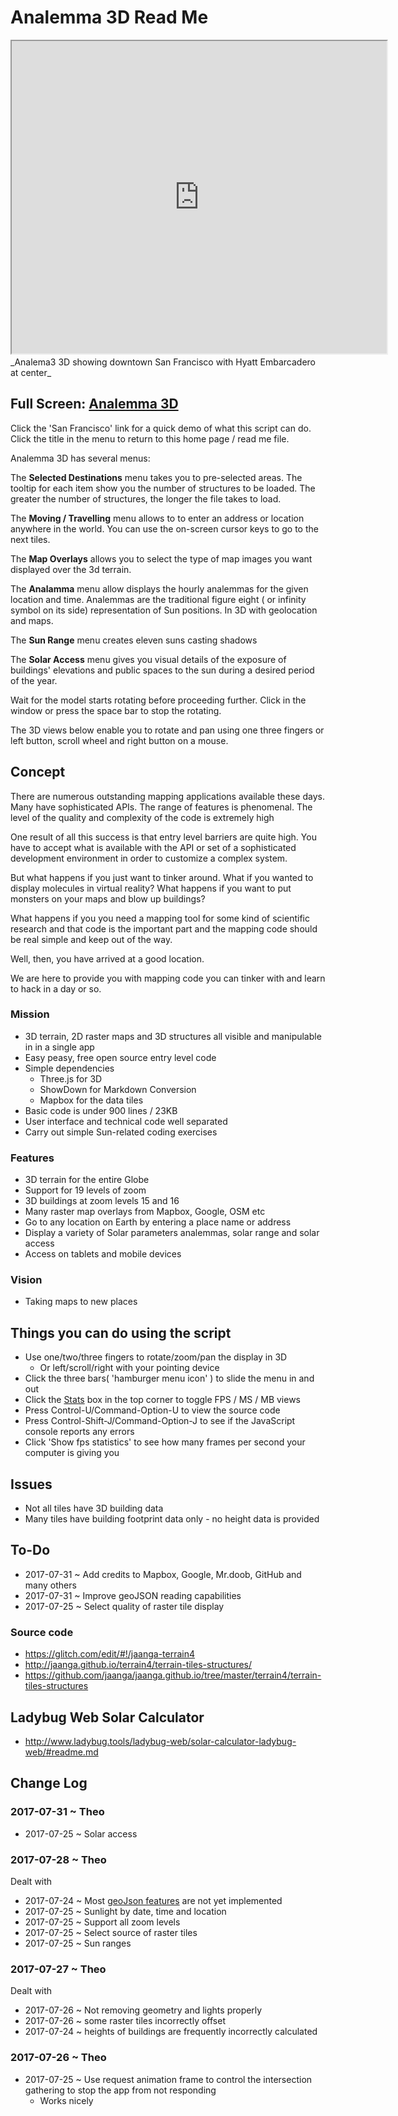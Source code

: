 <span style="display: none" > [You are now in a GitHub source code view - click this link to view Read Me file as a web page]( https://ibpsa2017.github.io/analemma3-3d/index.html 'View file as a web page.' ) </span>

Analemma 3D Read Me
====

<iframe src="https://ibpsa2017.github.io/analemma3-3d/index.html#menu-traveling.md" width="600" height="500" >
<img src="../images/ladybug-logo.png" >
</iframe>
_Analema3 3D showing downtown San Francisco with Hyatt Embarcadero at center_
<span style="display: none" >Not visible in GitHub source code view</span>

## Full Screen: [Analemma 3D ]( https://ibpsa2017.github.io/analemma3-3d/index.html)

Click the 'San Francisco' link for a quick demo of what this script can do. Click the title in the menu to return to this home page / read me file.


Analemma 3D has several menus:

The **Selected Destinations** menu takes you to pre-selected areas. The tooltip for each item show you the number of structures to be loaded. The greater the number of structures, the longer the file takes to load.

The **Moving / Travelling** menu allows to to enter an address or location anywhere in the world. You can use the on-screen cursor keys to go to the next tiles.

The **Map Overlays** allows you to select the type of map images you want displayed over the 3d terrain.

The **Analamma** menu allow displays the hourly analemmas for the given location and time. Analemmas are the traditional figure eight ( or infinity symbol on its side) representation of Sun positions. In 3D with geolocation and maps.

The **Sun Range** menu creates eleven suns casting shadows

The **Solar Access** menu gives you visual details of the exposure of buildings' elevations and public spaces to the sun during a desired period of the year.

Wait for the model starts rotating before proceeding further. Click in the window or press the space bar to stop the rotating.

The 3D views below enable you to rotate and pan using one three fingers or left button, scroll wheel and right button on a mouse.




## Concept

There are numerous outstanding mapping applications available these days. Many have sophisticated APIs. 
The range of features is phenomenal. The level of the quality and complexity of the code is extremely high 

One result of all this success is that entry level barriers are quite high. You have to accept what is available with the API or set of a sophisticated development environment in order to customize a complex system.

But what happens if you just want to tinker around. What if you wanted to display molecules in virtual reality? What happens if you want to put monsters on your maps and blow up buildings?

What happens if you you need a mapping tool for some kind of scientific research and that code is the important part and the mapping code should be real simple and keep out of the way.

Well, then, you have arrived at a good location.

We are here to provide you with mapping code you can tinker with and learn to hack in a day or so.


### Mission

* 3D terrain, 2D raster maps and 3D structures all visible and manipulable in in a single app
* Easy peasy, free open source entry level code
* Simple dependencies
	* Three.js for 3D
	* ShowDown for Markdown Conversion
	* Mapbox for the data tiles
* Basic code is under 900 lines / 23KB
* User interface and technical code well separated
* Carry out simple Sun-related coding exercises 



### Features

* 3D terrain for the entire Globe
* Support for 19 levels of zoom
* 3D buildings at zoom levels 15 and 16
* Many raster map overlays from Mapbox, Google, OSM etc
* Go to any location on Earth by entering a place name or address
* Display a variety of Solar parameters analemmas, solar range and solar access
* Access on tablets and mobile devices





### Vision

* Taking maps to new places

## Things you can do using the script

* Use one/two/three fingers to rotate/zoom/pan the display in 3D
	* Or left/scroll/right with your pointing device
* Click the three bars( 'hamburger menu icon' ) to slide the menu in and out
* Click the [Stats]( https://github.com/mrdoob/stats.js/ ) box in the top corner to toggle FPS / MS / MB views
* Press Control-U/Command-Option-U to view the source code
* Press Control-Shift-J/Command-Option-J to see if the JavaScript console reports any errors
* Click 'Show fps statistics' to see how many frames per second your computer is giving you




## Issues

* Not all tiles have 3D building data
* Many tiles have building footprint data only - no height data is provided



## To-Do

* 2017-07-31 ~ Add credits to Mapbox, Google, Mr.doob, GitHub and many others
* 2017-07-31 ~ Improve geoJSON reading capabilities
* 2017-07-25 ~ Select quality of raster tile display


### Source code

* <https://glitch.com/edit/#!/jaanga-terrain4>
* <http://jaanga.github.io/terrain4/terrain-tiles-structures/>
* <https://github.com/jaanga/jaanga.github.io/tree/master/terrain4/terrain-tiles-structures>


## Ladybug Web Solar Calculator 

* http://www.ladybug.tools/ladybug-web/solar-calculator-ladybug-web/#readme.md



## Change Log

### 2017-07-31 ~ Theo


* 2017-07-25 ~ Solar access


### 2017-07-28 ~ Theo

Dealt with

* 2017-07-24 ~ Most [geoJson features]( https://en.wikipedia.org/wiki/GeoJSON ) are not yet implemented
* 2017-07-25 ~ Sunlight by date, time and location
* 2017-07-25 ~ Support all zoom levels
* 2017-07-25 ~ Select source of raster tiles
* 2017-07-25 ~ Sun ranges

### 2017-07-27 ~ Theo

Dealt with

* 2017-07-26 ~ Not removing geometry and lights properly
* 2017-07-26 ~ some raster tiles incorrectly offset 
* 2017-07-24 ~ heights of buildings are frequently incorrectly calculated


### 2017-07-26 ~ Theo

* 2017-07-25 ~ Use request animation frame to control the intersection gathering to stop the app from not responding
	* Works nicely
